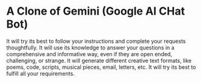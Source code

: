 # A Clone of Gemini (Google AI CHat Bot)


It will try its best to follow your instructions and complete your requests thoughtfully.
It will use its knowledge to answer your questions in a comprehensive and informative way, even if they are open ended, challenging, or strange.
It will generate different creative text formats, like poems, code, scripts, musical pieces, email, letters, etc. It will try its best to fulfill all your requirements.
 
